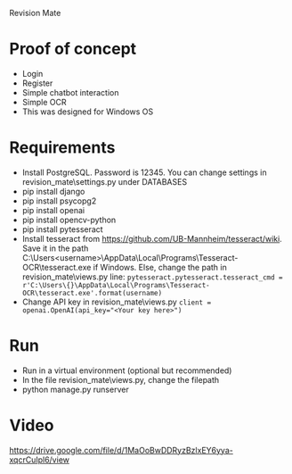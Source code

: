 Revision Mate

# Proof of concept
- Login
- Register
- Simple chatbot interaction
- Simple OCR
- This was designed for Windows OS

# Requirements
- Install PostgreSQL. Password is 12345. You can change settings in revision_mate\settings.py under DATABASES
- pip install django
- pip install psycopg2
- pip install openai
- pip install opencv-python
- pip install pytesseract
- Install tesseract from https://github.com/UB-Mannheim/tesseract/wiki. Save it in the path C:\Users\<username>\AppData\Local\Programs\Tesseract-OCR\tesseract.exe if Windows. Else, change the path in revision_mate\views.py line:
```pytesseract.pytesseract.tesseract_cmd = r'C:\Users\{}\AppData\Local\Programs\Tesseract-OCR\tesseract.exe'.format(username)```
- Change API key in revision_mate\views.py
```client = openai.OpenAI(api_key="<Your key here>")```

# Run
- Run in a virtual environment (optional but recommended)
- In the file revision_mate\views.py, change the filepath
- python manage.py runserver

# Video
https://drive.google.com/file/d/1MaOoBwDDRyzBzlxEY6yya-xqcrCuIpl6/view
